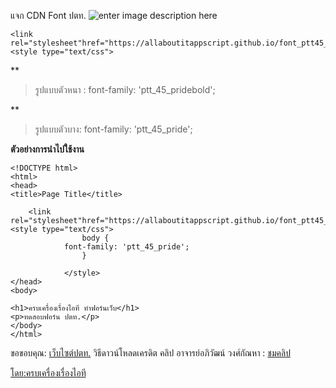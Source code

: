 แจก CDN Font ปตท.
![enter image description here](https://www.pttplc.com/uploads/Highlight/2024/670320_%E0%B8%82%E0%B8%AD%E0%B9%80%E0%B8%8A%E0%B8%B4%E0%B8%8D%E0%B8%8A%E0%B8%A7%E0%B8%99%E0%B8%94%E0%B8%B2%E0%B8%A7%E0%B8%99%E0%B9%8C%E0%B9%82%E0%B8%AB%E0%B8%A5%E0%B8%94-PTT45-Pride.gif)

    <link
    rel="stylesheet"href="https://allaboutitappscript.github.io/font_ptt45_pride/stylesheet.css">
    <style type="text/css">

**

>รูปแบบตัวหนา :  font-family: 'ptt_45_pridebold';

**

>  รูปแบบตัวบาง: font-family: 'ptt_45_pride';


****ตัวอย่างการนำไปใช้งาน****

    <!DOCTYPE html>
    <html>
    <head>
    <title>Page Title</title>
    
        <link
    rel="stylesheet"href="https://allaboutitappscript.github.io/font_ptt45_pride/stylesheet.css">
    <style type="text/css">
            		body {
    			font-family: 'ptt_45_pride';
            		}
    
                </style>
    </head>
    <body>
    
    <h1>ครบเครื่องเรื่องไอที ทำฟอร์นเว็บ</h1>
    <p>ทดสอบฟอร์น ปตท.</p>    
    </body>
    </html>


ขอขอบคุณ: [เว็บไซต์ปตท.](https://www.pttplc.com/th/Media/Activity/Highlights/Content-41143.aspx)
วิธีดาวน์โหลดเครดิต คลิป อาจารย์อภิวัฒน์ วงศ์กัณหา : [ชมคลิป](https://youtu.be/yW2vN6zmu0w)

[โดย:ครบเครื่องเรื่องไอที](https://lin.ee/XdCPip9) 

